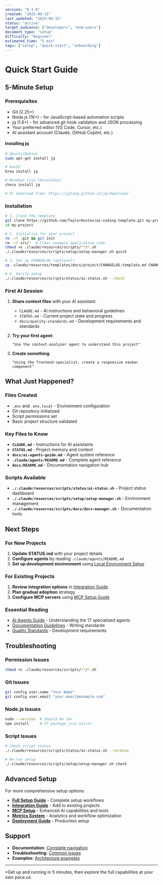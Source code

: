 ```yaml
---
version: "0.1.0"
created: "2025-09-15"
last_updated: "2025-09-15"
status: "active"
target_audience: ["developers", "end-users"]
document_type: "setup"
difficulty: "beginner"
estimated_time: "5 min"
tags: ["setup", "quick-start", "onboarding"]
---
```


# Quick Start Guide

## 5-Minute Setup

### Prerequisites
- Git (2.25+)
- Node.js (16+) - for JavaScript-based automation scripts
- jq (1.6+) - for advanced git hook validation and JSON processing
- Your preferred editor (VS Code, Cursor, etc.)
- AI assistant account (Claude, GitHub Copilot, etc.)

#### Installing jq
```bash
# Ubuntu/Debian
sudo apt-get install jq

# macOS
brew install jq

# Windows (via Chocolatey)
choco install jq

# Or download from: https://jqlang.github.io/jq/download/
```

### Installation

```bash
# 1. Clone the template
git clone https://github.com/TaylorHuston/ai-coding-template.git my-project
cd my-project

# 2. Initialize for your project
rm -rf .git && git init
rm -rf src/*  # Clear example application code
chmod +x .claude/resources/scripts/**/*.sh
./.claude/resources/scripts/setup/setup-manager.sh quick

# 3. Set up CHANGELOG (optional)
cp .claude/resources/templates/docs/project/CHANGELOG.template.md CHANGELOG.md

# 4. Verify setup
./.claude/resources/scripts/status/ai-status.sh --check
```

### First AI Session

1. **Share context files** with your AI assistant:
   - `CLAUDE.md` - AI instructions and behavioral guidelines
   - `STATUS.md` - Current project state and progress
   - `docs/quality-standards.md` - Development requirements and standards

2. **Try your first agent**:
   ```
   "Use the context-analyzer agent to understand this project"
   ```

3. **Create something**:
   ```
   "Using the frontend-specialist, create a responsive navbar component"
   ```

## What Just Happened?

### Files Created
- `.env` and `.env.local` - Environment configuration
- Git repository initialized
- Script permissions set
- Basic project structure validated

### Key Files to Know
- **`CLAUDE.md`** - Instructions for AI assistants
- **`STATUS.md`** - Project memory and context
- **`docs/ai-agents-guide.md`** - Agent system reference
- **`.claude/agents/README.md`** - Complete agent reference
- **`docs/README.md`** - Documentation navigation hub

### Scripts Available
- **`./.claude/resources/scripts/status/ai-status.sh`** - Project status dashboard
- **`./.claude/resources/scripts/setup/setup-manager.sh`** - Environment management
- **`./.claude/resources/scripts/docs/docs-manager.sh`** - Documentation tools

## Next Steps

### For New Projects
1. **Update STATUS.md** with your project details
2. **Configure agents** by reading `.claude/agents/README.md`
3. **Set up development environment** using [Local Environment Setup](../guides/implementation/environment-setup.md)

### For Existing Projects
1. **Review integration options** in [Integration Guide](./integration-guide.md)
2. **Plan gradual adoption** strategy
3. **Configure MCP servers** using [MCP Setup Guide](./mcp-setup.md)

### Essential Reading
- [AI Agents Guide](../ai-agents-guide.md) - Understanding the 17 specialized agents
- [Documentation Guidelines](../documentation-guidelines.md) - Writing standards
- [Quality Standards](../quality-standards.md) - Development requirements

## Troubleshooting

### Permission Issues
```bash
chmod +x .claude/resources/scripts/**/*.sh
```

### Git Issues
```bash
git config user.name "Your Name"
git config user.email "your.email@example.com"
```

### Node.js Issues
```bash
node --version  # Should be 16+
npm install     # If package.json exists
```

### Script Issues
```bash
# Check script status
./.claude/resources/scripts/status/ai-status.sh --verbose

# Re-run setup
./.claude/resources/scripts/setup/setup-manager.sh check
```

## Advanced Setup

For more comprehensive setup options:

- **[Full Setup Guide](./README.md)** - Complete setup workflows
- **[Integration Guide](./integration-guide.md)** - Add to existing projects
- **[MCP Setup](./mcp-setup.md)** - Enhanced AI capabilities and tools
- **[Metrics System](../analytics/metrics-system.md)** - Analytics and workflow optimization
- **[Deployment Guide](./deployment-guide.md)** - Production setup

## Support

- **Documentation**: [Complete navigation](../README.md)
- **Troubleshooting**: [Common issues](../troubleshooting.md)
- **Examples**: [Architecture examples](../../project/architecture/examples/)

---

*Get up and running in 5 minutes, then explore the full capabilities at your own pace.*ce.*